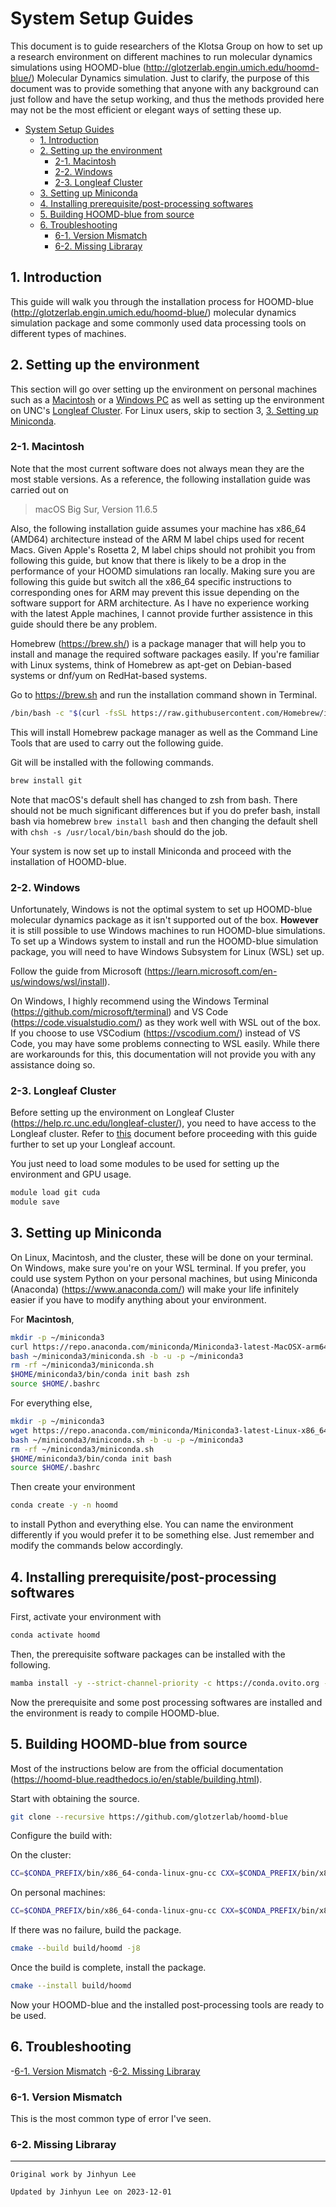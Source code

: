 # System Setup Guides

This document is to guide researchers of the Klotsa Group on how to set up a research environment on different machines to run molecular dynamics simulations using HOOMD-blue (<http://glotzerlab.engin.umich.edu/hoomd-blue/>) Molecular Dynamics simulation. Just to clarify, the purpose of this document was to provide something that anyone with any background can just follow and have the setup working, and thus the methods provided here may not be the most efficient or elegant ways of setting these up.

- [System Setup Guides](#system-setup-guides)
  - [1. Introduction](#1-introduction)
  - [2. Setting up the environment](#2-setting-up-the-environment)
    - [2-1. Macintosh](#2-1-macintosh)
    - [2-2. Windows](#2-2-windows)
    - [2-3. Longleaf Cluster](#2-3-longleaf-cluster)
  - [3. Setting up Miniconda](#3-setting-up-miniconda)
  - [4. Installing prerequisite/post-processing softwares](#4-installing-prerequisitepost-processing-softwares)
  - [5. Building HOOMD-blue from source](#5-building-hoomd-blue-from-source)
  - [6. Troubleshooting](#6-troubleshooting)
    - [6-1. Version Mismatch](#6-1-version-mismatch)
    - [6-2. Missing Libraray](#6-2-missing-libraray)

## 1. Introduction

This guide will walk you through the installation process for HOOMD-blue (<http://glotzerlab.engin.umich.edu/hoomd-blue/>) molecular dynamics simulation package and some commonly used data processing tools on different types of machines.

## 2. Setting up the environment

This section will go over setting up the environment on personal machines such as a [Macintosh](#2-1-macintosh) or a [Windows PC](#2-2-windows) as well as setting up the environment on UNC's [Longleaf Cluster](#2-3-longleaf-cluster). For Linux users, skip to section 3, [3. Setting up Miniconda](#3-setting-up-miniconda).

### 2-1. Macintosh

Note that the most current software does not always mean they are the most stable versions. As a reference, the following installation guide was carried out on
>macOS Big Sur, Version 11.6.5

Also, the following installation guide assumes your machine has x86_64 (AMD64) architecture instead of the ARM M label chips used for recent Macs. Given Apple's Rosetta 2, M label chips should not prohibit you from following this guide, but know that there is likely to be a drop in the performance of your HOOMD simulations ran locally. Making sure you are following this guide but switch all the x86_64 specific instructions to corresponding ones for ARM may prevent this issue depending on the software support for ARM architecture. As I have no experience working with the latest Apple machines, I cannot provide further assistence in this guide should there be any problem.

Homebrew (<https://brew.sh/>) is a package manager that will help you to install and manage the required software packages easily. If you're familiar with Linux systems, think of Homebrew as apt-get on Debian-based systems or dnf/yum on RedHat-based systems.

Go to <https://brew.sh> and run the installation command shown in Terminal.

```zsh
/bin/bash -c "$(curl -fsSL https://raw.githubusercontent.com/Homebrew/install/HEAD/install.sh)"
```

This will install Homebrew package manager as well as the Command Line Tools that are used to carry out the following guide.

Git will be installed with the following commands.

```zsh
brew install git
```

Note that macOS's default shell has changed to zsh from bash. There should not be much significant differences but if you do prefer bash, install bash via homebrew `brew install bash` and then changing the default shell with `chsh -s /usr/local/bin/bash` should do the job.

Your system is now set up to install Miniconda and proceed with the installation of HOOMD-blue.

### 2-2. Windows

Unfortunately, Windows is not the optimal system to set up HOOMD-blue molecular dynamics package as it isn't supported out of the box. **However** it is still possible to use Windows machines to run HOOMD-blue simulations. To set up a Windows system to install and run the HOOMD-blue simulation package, you will need to have Windows Subsystem for Linux (WSL) set up.

Follow the guide from Microsoft (<https://learn.microsoft.com/en-us/windows/wsl/install>).

On Windows, I highly recommend using the Windows Terminal (<https://github.com/microsoft/terminal>) and VS Code (<https://code.visualstudio.com/>) as they work well with WSL out of the box. If you choose to use VSCodium (<https://vscodium.com/>) instead of VS Code, you may have some problems connecting to WSL easily. While there are workarounds for this, this documentation will not provide you with any assistance doing so.

### 2-3. Longleaf Cluster

Before setting up the environment on Longleaf Cluster (<https://help.rc.unc.edu/longleaf-cluster/>), you need to have access to the Longleaf cluster. Refer to [this](../misc_guides/setting_up_supercomputer_account.md) document before proceeding with this guide further to set up your Longleaf account.

You just need to load some modules to be used for setting up the environment and GPU usage.

```bash
module load git cuda
module save
```

## 3. Setting up Miniconda

On Linux, Macintosh, and the cluster, these will be done on your terminal. On Windows, make sure you're on your WSL terminal. If you prefer, you could use system Python on your personal machines, but using Miniconda (Anaconda) (<https://www.anaconda.com/>) will make your life infinitely easier if you have to modify anything about your environment.

For **Macintosh**,

```bash
mkdir -p ~/miniconda3
curl https://repo.anaconda.com/miniconda/Miniconda3-latest-MacOSX-arm64.sh -o ~/miniconda3/miniconda.sh
bash ~/miniconda3/miniconda.sh -b -u -p ~/miniconda3
rm -rf ~/miniconda3/miniconda.sh
$HOME/miniconda3/bin/conda init bash zsh
source $HOME/.bashrc
```

For everything else,

```bash
mkdir -p ~/miniconda3
wget https://repo.anaconda.com/miniconda/Miniconda3-latest-Linux-x86_64.sh -O ~/miniconda3/miniconda.sh
bash ~/miniconda3/miniconda.sh -b -u -p ~/miniconda3
rm -rf ~/miniconda3/miniconda.sh
$HOME/miniconda3/bin/conda init bash
source $HOME/.bashrc
```

Then create your environment

```bash
conda create -y -n hoomd
```

to install Python and everything else. You can name the environment differently if you would prefer it to be something else. Just remember and modify the commands below accordingly.

## 4. Installing prerequisite/post-processing softwares

First, activate your environment with

```bash
conda activate hoomd
```

Then, the prerequisite software packages can be installed with the following.

```bash
mamba install -y --strict-channel-priority -c https://conda.ovito.org -c conda-forge c-compiler cxx-compiler git make cmake pybind11 eigen tbb tbb-devel python numpy matplotlib ovito freud gsd xvfbwrapper
```

Now the prerequisite and some post processing softwares are installed and the environment is ready to compile HOOMD-blue.

## 5. Building HOOMD-blue from source

Most of the instructions below are from the official documentation (<https://hoomd-blue.readthedocs.io/en/stable/building.html>).

Start with obtaining the source.

```bash
git clone --recursive https://github.com/glotzerlab/hoomd-blue
```

Configure the build with:

On the cluster:

```bash
CC=$CONDA_PREFIX/bin/x86_64-conda-linux-gnu-cc CXX=$CONDA_PREFIX/bin/x86_64-conda-linux-gnu-c++ cmake -B build/hoomd -S hoomd-blue -DCMAKE_INSTALL_PREFIX=`python3 -c "import site; print(site.getsitepackages()[0])"` -DCMAKE_CXX_FLAGS=-march=native -DCMAKE_C_FLAGS=-march=native -DENABLE_GPU=ON -DENABLE_TBB=ON
```

On personal machines:

```bash
CC=$CONDA_PREFIX/bin/x86_64-conda-linux-gnu-cc CXX=$CONDA_PREFIX/bin/x86_64-conda-linux-gnu-c++ cmake -B build/hoomd -S hoomd-blue -DCMAKE_INSTALL_PREFIX=`python3 -c "import site; print(site.getsitepackages()[0])"` -DCMAKE_CXX_FLAGS=-march=native -DCMAKE_C_FLAGS=-march=native -DENABLE_TBB=ON
```

If there was no failure, build the package.

```bash
cmake --build build/hoomd -j8
```

Once the build is complete, install the package.

```bash
cmake --install build/hoomd
```

Now your HOOMD-blue and the installed post-processing tools are ready to be used.

## 6. Troubleshooting

-[6-1. Version Mismatch](#6-1-version-mismatch)
-[6-2. Missing Libraray](#6-2-missing-libraray)

### 6-1. Version Mismatch

This is the most common type of error I've seen.

### 6-2. Missing Libraray

***
`Original work by Jinhyun Lee`

`Updated by Jinhyun Lee on 2023-12-01`
